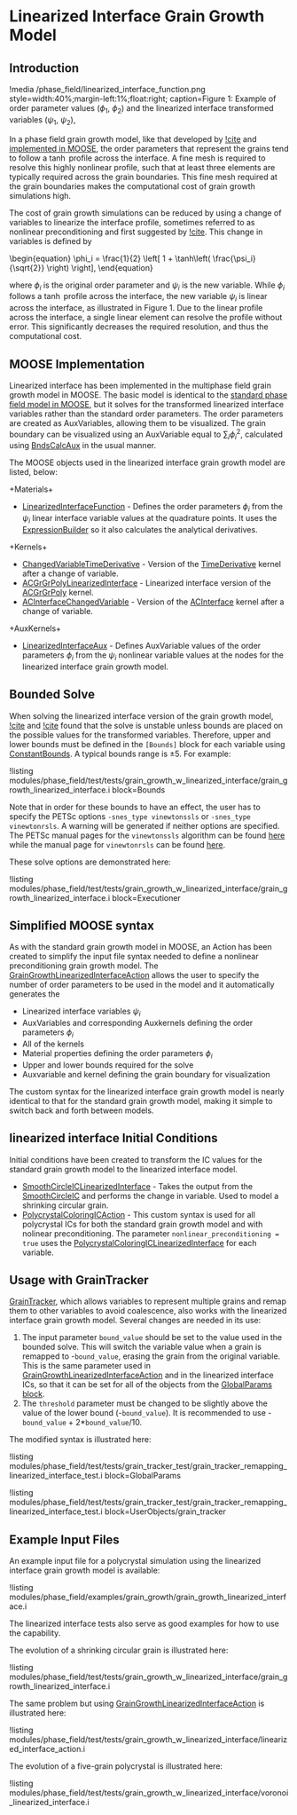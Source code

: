 # Linearized Interface Grain Growth Model

## Introduction

!media /phase_field/linearized_interface_function.png style=width:40%;margin-left:1%;float:right;
       caption=Figure 1: Example of order parameter values ($\phi_1$, $\phi_2$) and the linearized interface transformed variables ($\psi_1$, $\psi_2$),

In a phase field grain growth model, like that developed by [!cite](moelans_quantitative_2008) and [implemented in MOOSE](Grain_Growth_Model.md), the order parameters that represent the grains tend to follow a $\tanh$ profile across the interface. A fine mesh is required to resolve this highly nonlinear profile, such that at least three elements are typically required across the grain boundaries. This fine mesh required at the grain boundaries makes the computational cost of grain growth simulations high.

The cost of grain growth simulations can be reduced by using a change of variables to linearize the interface profile, sometimes referred to as nonlinear preconditioning and first suggested by [!cite](glasner2001nonlinear). This change in variables is defined by

\begin{equation}
    \phi_i = \frac{1}{2} \left[ 1 + \tanh\left( \frac{\psi_i}{\sqrt{2}} \right) \right],
\end{equation}

where $\phi_i$ is the original order parameter and $\psi_i$ is the new variable. While $\phi_i$ follows a $\tanh$ profile across the interface, the new variable $\psi_i$ is linear across the interface, as illustrated in Figure 1. Due to the linear profile across the interface, a single linear element can resolve the profile without error. This significantly decreases the required resolution, and thus the computational cost.

## MOOSE Implementation

Linearized interface has been implemented in the multiphase field grain growth model in MOOSE. The basic model is identical to the [standard phase field model in MOOSE](/Grain_Growth_Model.md), but it solves for the transformed linearized interface variables rather than the standard order parameters. The order parameters are created as AuxVariables, allowing them to be visualized. The grain boundary can be visualized using an AuxVariable equal to $\sum_i \phi_i^2$, calculated using [BndsCalcAux](/BndsCalcAux.md) in the usual manner.

The MOOSE objects used in the linearized interface grain growth model are listed, below:

+Materials+

- [LinearizedInterfaceFunction](/LinearizedInterfaceFunction.md) - Defines the order parameters $\phi_i$ from the $\psi_i$ linear interface variable values at the quadrature points. It uses the [ExpressionBuilder](/ExpressionBuilder.md) so it also calculates the analytical derivatives.

+Kernels+

- [ChangedVariableTimeDerivative](/ChangedVariableTimeDerivative.md) - Version of the [TimeDerivative](/TimeDerivative.md) kernel after a change of variable.
- [ACGrGrPolyLinearizedInterface](/ACGrGrPolyLinearizedInterface.md) - Linearized interface version of the [ACGrGrPoly](/ACGrGrPoly.md) kernel.
- [ACInterfaceChangedVariable](/ACInterfaceChangedVariable.md) - Version of the [ACInterface](/ACInterface.md) kernel after a change of variable.

+AuxKernels+

- [LinearizedInterfaceAux](/LinearizedInterfaceAux.md) - Defines AuxVariable values of the order parameters $\phi_i$ from the $\psi_i$ nonlinear variable values at the nodes for the linearized interface grain growth model.

## Bounded Solve

When solving the linearized interface version of the grain growth model, [!cite](gong2018fast) and [!cite](chadwick2021development) found that the solve is unstable unless bounds are placed on the possible values for the transformed variables. Therefore, upper and lower bounds must be defined in the `[Bounds]` block for each variable using [ConstantBounds](/ConstantBounds.md). A typical bounds range is $\pm5$. For example:

!listing modules/phase_field/test/tests/grain_growth_w_linearized_interface/grain_growth_linearized_interface.i block=Bounds

Note that in order for these bounds to have an effect, the user has to specify the
PETSc options `-snes_type vinewtonssls` or `-snes_type vinewtonrsls`. A warning will be generated if neither options are specified. The PETSc manual pages for the `vinewtonssls` algorithm
can be found
[here](https://www.mcs.anl.gov/petsc/petsc-current/docs/manualpages/SNES/SNESVINEWTONSSLS.html)
while the manual page for `vinewtonrsls` can be found
[here](https://www.mcs.anl.gov/petsc/petsc-current/docs/manualpages/SNES/SNESVINEWTONRSLS.html#SNESVINEWTONRSLS).

These solve options are demonstrated here:

!listing modules/phase_field/test/tests/grain_growth_w_linearized_interface/grain_growth_linearized_interface.i block=Executioner

## Simplified MOOSE syntax

As with the standard grain growth model in MOOSE, an Action has been created to simplify the input file syntax needed to define a nonlinear preconditioning grain growth model. The [GrainGrowthLinearizedInterfaceAction](/GrainGrowthLinearizedInterfaceAction.md) allows the user to specify the number of order parameters to be used in the model and it automatically generates the

- Linearized interface variables $\psi_i$
- AuxVariables and corresponding Auxkernels defining the order parameters $\phi_i$
- All of the kernels
- Material properties defining the order parameters $\phi_i$
- Upper and lower bounds required for the solve
- Auxvariable and kernel defining the grain boundary for visualization

The custom syntax for the linearized interface grain growth model is nearly identical to that for the standard grain growth model, making it simple to switch back and forth between models.

## linearized interface Initial Conditions

Initial conditions have been created to transform the IC values for the standard grain growth model to the linearized interface model.

- [SmoothCircleICLinearizedInterface](/SmoothCircleICLinearizedInterface.md) - Takes the output from the [SmoothCircleIC](/SmoothCircleIC.md) and performs the change in variable. Used to model a shrinking circular grain.
- [PolycrystalColoringICAction](/PolycrystalColoringICAction.md) - This custom syntax is used for all polycrystal ICs for both the standard grain growth model and with nolinear preconditioning. The parameter `nonlinear_preconditioning = true` uses the [PolycrystalColoringICLinearizedInterface](/PolycrystalColoringICLinearizedInterface.md) for each variable.

## Usage with GrainTracker

[GrainTracker](/GrainTracker.md), which allows variables to represent multiple grains and remap them to other variables to avoid coalescence, also works with the linearized interface grain growth model. Several changes are needed in its use:

1. The input parameter `bound_value` should be set to the value used in the bounded solve. This will switch the variable value when a grain is remapped to -`bound_value`, erasing the grain from the original variable. This is the same parameter used in [GrainGrowthLinearizedInterfaceAction](/GrainGrowthLinearizedInterfaceAction.md) and in the linearized interface ICs, so that it can be set for all of the objects from the [GlobalParams block](/GlobalParamsAction.md).
2. The `threshold` parameter must be changed to be slightly above the value of the lower bound (-`bound_value`). It is recommended to use -`bound_value` + 2*`bound_value`/10.

The modified syntax is illustrated here:

!listing modules/phase_field/test/tests/grain_tracker_test/grain_tracker_remapping_linearized_interface_test.i block=GlobalParams

!listing modules/phase_field/test/tests/grain_tracker_test/grain_tracker_remapping_linearized_interface_test.i block=UserObjects/grain_tracker

## Example Input Files

An example input file for a polycrystal simulation using the linearized interface grain growth model is available:

!listing modules/phase_field/examples/grain_growth/grain_growth_linearized_interface.i

The linearized interface tests also serve as good examples for how to use the capability.

The evolution of a shrinking circular grain is illustrated here:

!listing modules/phase_field/test/tests/grain_growth_w_linearized_interface/grain_growth_linearized_interface.i

The same problem but using [GrainGrowthLinearizedInterfaceAction](/GrainGrowthLinearizedInterfaceAction.md) is illustrated here:

!listing modules/phase_field/test/tests/grain_growth_w_linearized_interface/linearized_interface_action.i

The evolution of a five-grain polycrystal is illustrated here:

!listing modules/phase_field/test/tests/grain_growth_w_linearized_interface/voronoi_linearized_interface.i
